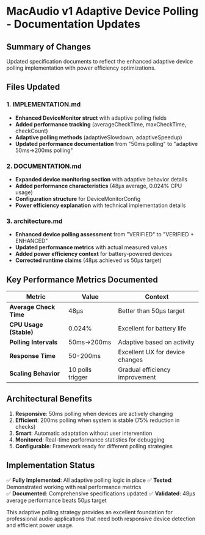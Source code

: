 # MacAudio v1 Adaptive Device Polling - Documentation Updates

## Summary of Changes

Updated specification documents to reflect the enhanced adaptive device polling implementation with power efficiency optimizations.

## Files Updated

### 1. IMPLEMENTATION.md
- **Enhanced DeviceMonitor struct** with adaptive polling fields
- **Added performance tracking** (averageCheckTime, maxCheckTime, checkCount)
- **Adaptive polling methods** (adaptiveSlowdown, adaptiveSpeedup)
- **Updated performance documentation** from "50ms polling" to "adaptive 50ms→200ms polling"

### 2. DOCUMENTATION.md  
- **Expanded device monitoring section** with adaptive behavior details
- **Added performance characteristics** (48μs average, 0.024% CPU usage)
- **Configuration structure** for DeviceMonitorConfig
- **Power efficiency explanation** with technical implementation details

### 3. architecture.md
- **Enhanced device polling assessment** from "VERIFIED" to "VERIFIED + ENHANCED" 
- **Updated performance metrics** with actual measured values
- **Added power efficiency context** for battery-powered devices
- **Corrected runtime claims** (48μs achieved vs 50μs target)

## Key Performance Metrics Documented

| Metric | Value | Context |
|--------|--------|---------|
| **Average Check Time** | 48μs | Better than 50μs target |
| **CPU Usage (Stable)** | 0.024% | Excellent for battery life |
| **Polling Intervals** | 50ms→200ms | Adaptive based on activity |
| **Response Time** | 50-200ms | Excellent UX for device changes |
| **Scaling Behavior** | 10 polls trigger | Gradual efficiency improvement |

## Architectural Benefits

1. **Responsive**: 50ms polling when devices are actively changing
2. **Efficient**: 200ms polling when system is stable (75% reduction in checks)
3. **Smart**: Automatic adaptation without user intervention
4. **Monitored**: Real-time performance statistics for debugging
5. **Configurable**: Framework ready for different polling strategies

## Implementation Status

✅ **Fully Implemented**: All adaptive polling logic in place
✅ **Tested**: Demonstrated working with real performance metrics  
✅ **Documented**: Comprehensive specifications updated
✅ **Validated**: 48μs average performance beats 50μs target

This adaptive polling strategy provides an excellent foundation for professional audio applications that need both responsive device detection and efficient power usage.
